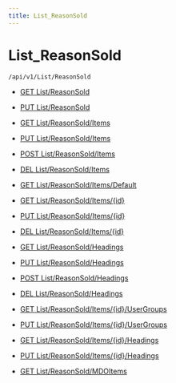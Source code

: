```yaml
---
title: List_ReasonSold
---
```


# List_ReasonSold

```http
/api/v1/List/ReasonSold
```




* [GET List/ReasonSold](v1ReasonSoldList_GetListDefinition.md)

* [PUT List/ReasonSold](v1ReasonSoldList_SetListDefinition.md)

* [GET List/ReasonSold/Items](v1ReasonSoldList_GetAll.md)

* [PUT List/ReasonSold/Items](v1ReasonSoldList_PutAllReasonSold.md)

* [POST List/ReasonSold/Items](v1ReasonSoldList_PostReasonSold.md)

* [DEL List/ReasonSold/Items](v1ReasonSoldList_DeleteAllReasonSold.md)

* [GET List/ReasonSold/Items/Default](v1ReasonSoldList_CreateDefaultReasonSold.md)

* [GET List/ReasonSold/Items/{id}](v1ReasonSoldList_GetReasonSold.md)

* [PUT List/ReasonSold/Items/{id}](v1ReasonSoldList_PutReasonSold.md)

* [DEL List/ReasonSold/Items/{id}](v1ReasonSoldList_DeleteReasonSold.md)

* [GET List/ReasonSold/Headings](v1ReasonSoldList_GetReasonSoldHeadings.md)

* [PUT List/ReasonSold/Headings](v1ReasonSoldList_PutReasonSoldHeadings.md)

* [POST List/ReasonSold/Headings](v1ReasonSoldList_PostReasonSoldHeading.md)

* [DEL List/ReasonSold/Headings](v1ReasonSoldList_DeleteReasonSoldHeadings.md)

* [GET List/ReasonSold/Items/{id}/UserGroups](v1ReasonSoldList_GetReasonSoldUserGroupsForListItem.md)

* [PUT List/ReasonSold/Items/{id}/UserGroups](v1ReasonSoldList_PutReasonSoldUserGroupsForListItem.md)

* [GET List/ReasonSold/Items/{id}/Headings](v1ReasonSoldList_GetReasonSoldHeadingsForListItem.md)

* [PUT List/ReasonSold/Items/{id}/Headings](v1ReasonSoldList_PutReasonSoldHeadingsForListItem.md)

* [GET List/ReasonSold/MDOItems](v1ReasonSoldList_GetMDOList.md)